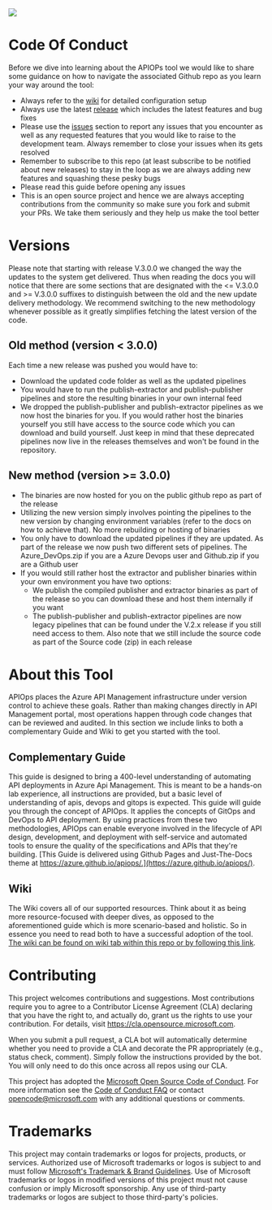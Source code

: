 
<img src="assets/images/apim-logo-transparent.png">

#  Code Of Conduct

Before we dive into learning about the APIOPs tool we would like to share some guidance on how to navigate the associated Github repo as you learn your way around the tool:
- Always refer to the [wiki](https://github.com/Azure/apiops/wiki) for detailed configuration setup
- Always use the latest [release](https://github.com/Azure/apiops/releases) which includes the latest features and bug fixes
- Please use the [issues](https://github.com/Azure/apiops/issues) section to report any issues that you encounter as well as any requested features that you would like to raise to the development team. Always remember to close your issues when its gets resolved 
- Remember to subscribe to this repo (at least subscribe to be notified about new releases) to stay in the loop as we are always adding new features and squashing these pesky bugs
- Please read this guide before opening any issues
- This is an open source project and hence we are always accepting contributions from the community so make sure you fork and submit your PRs. We take them seriously and they help us make the tool better

#  Versions
Please note that starting with release V.3.0.0 we changed the way the updates to the system get delivered. Thus when reading the docs you will notice that there are some sections that are designated with the <= V.3.0.0 and >= V.3.0.0 suffixes to distinguish between the old and the new update delivery methodology. We recommend switching to the new methodology whenever possible as it greatly simplifies fetching the latest version of the code. 

## Old method (version < 3.0.0)

Each time a new release was pushed you would have to:
- Download the updated code folder as well as the updated pipelines
- You would have to run the publish-extractor and publish-publisher pipelines and store the resulting binaries in your own internal feed
- We dropped the publish-publisher and publish-extractor pipelines as we now host the binaries for you. If you would rather host the binaries yourself you still have access to the source code which you can download and build yourself. Just keep in mind that these deprecated pipelines now live in the releases themselves and won't be found in the repository.

## New method (version >= 3.0.0)

- The binaries are now hosted for you on the public github repo as part of the release
- Utilizing the new version simply involves pointing the pipelines to the new version by changing environment variables (refer to the docs on how to achieve that). No more rebuilding or hosting of binaries
- You only have to download the updated pipelines if they are updated. As part of the release we now push two different sets of pipelines. The Azure_DevOps.zip if you are a Azure Devops user and Github.zip if you are a Github user
- If you would still rather host the extractor and publisher binaries within your own environment you have two options:
    - We publish the compiled publisher and extractor binaries as part of the release so you can download these and host them internally if you want
    - The publish-publisher and publish-extractor pipelines are now legacy pipelines that can be found under the V.2.x release if you still need access to them. Also note that we still include the source code as part of the Source code (zip) in each release

#  About this Tool

APIOps places the Azure API Management infrastructure under version control to achieve these goals. Rather than making changes directly in API Management portal, most operations happen through code changes that can be reviewed and audited. In this section we include links to both a complementary Guide and Wiki to get you started with the tool.

## Complementary Guide

This guide is designed to bring a 400-level understanding of automating API deployments in Azure Api Management. This is meant to be a hands-on lab experience, all instructions are provided, but a basic level of understanding of apis, devops and gitops is expected.
This guide will guide you through the concept of APIOps. It applies the concepts of GitOps and DevOps to API deployment. By using practices from these two methodologies, APIOps can enable everyone involved in the lifecycle of API design, development, and deployment with self-service and automated tools to ensure the quality of the specifications and APIs that they're building.
[This Guide is delivered using Github Pages and Just-The-Docs theme at https://azure.github.io/apiops/.](https://azure.github.io/apiops/).

## Wiki
The Wiki covers all of our supported resources. Think about it as being more resource-focused with deeper dives, as opposed to the aforementioned guide which is more scenario-based and holistic. So in essence you need to read both to have a successful adoption of the tool. [The wiki can be found on wiki tab within this repo or by following this link](https://github.com/Azure/apiops/wiki).

# Contributing

This project welcomes contributions and suggestions.  Most contributions require you to agree to a
Contributor License Agreement (CLA) declaring that you have the right to, and actually do, grant us
the rights to use your contribution. For details, visit https://cla.opensource.microsoft.com.

When you submit a pull request, a CLA bot will automatically determine whether you need to provide
a CLA and decorate the PR appropriately (e.g., status check, comment). Simply follow the instructions
provided by the bot. You will only need to do this once across all repos using our CLA.

This project has adopted the [Microsoft Open Source Code of Conduct](https://opensource.microsoft.com/codeofconduct/).
For more information see the [Code of Conduct FAQ](https://opensource.microsoft.com/codeofconduct/faq/) or
contact [opencode@microsoft.com](mailto:opencode@microsoft.com) with any additional questions or comments.

# Trademarks

This project may contain trademarks or logos for projects, products, or services. Authorized use of Microsoft 
trademarks or logos is subject to and must follow 
[Microsoft's Trademark & Brand Guidelines](https://www.microsoft.com/en-us/legal/intellectualproperty/trademarks/usage/general).
Use of Microsoft trademarks or logos in modified versions of this project must not cause confusion or imply Microsoft sponsorship.
Any use of third-party trademarks or logos are subject to those third-party's policies.
